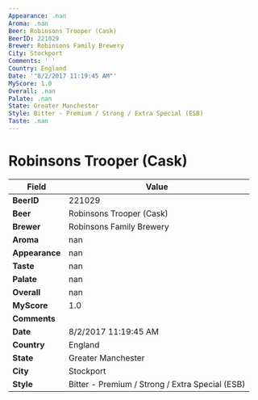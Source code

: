 ```yaml
---
Appearance: .nan
Aroma: .nan
Beer: Robinsons Trooper (Cask)
BeerID: 221029
Brewer: Robinsons Family Brewery
City: Stockport
Comments: ' '
Country: England
Date: '"8/2/2017 11:19:45 AM"'
MyScore: 1.0
Overall: .nan
Palate: .nan
State: Greater Manchester
Style: Bitter - Premium / Strong / Extra Special (ESB)
Taste: .nan
---
```


# Robinsons Trooper (Cask)

| Field         | Value |
|---------------|-------|
| **BeerID** | 221029 |
| **Beer** | Robinsons Trooper (Cask) |
| **Brewer** | Robinsons Family Brewery |
| **Aroma** | nan |
| **Appearance** | nan |
| **Taste** | nan |
| **Palate** | nan |
| **Overall** | nan |
| **MyScore** | 1.0 |
| **Comments** |   |
| **Date** | 8/2/2017 11:19:45 AM |
| **Country** | England |
| **State** | Greater Manchester |
| **City** | Stockport |
| **Style** | Bitter - Premium / Strong / Extra Special (ESB) |
